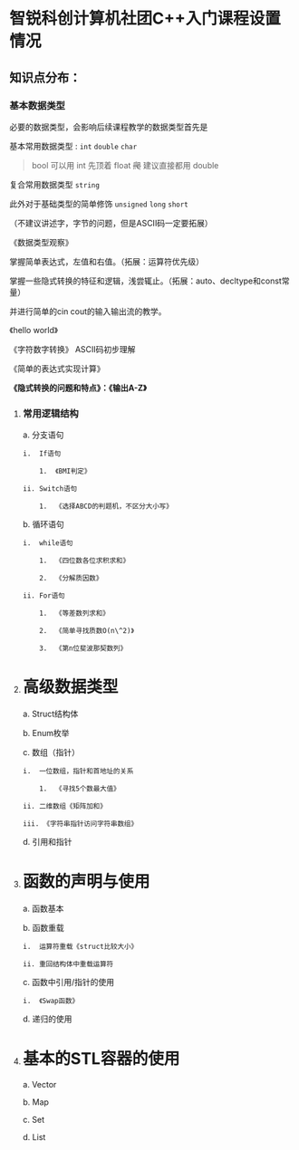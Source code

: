 智锐科创计算机社团C++入门课程设置情况
=====================================

知识点分布：
------------

### 基本数据类型

必要的数据类型，会影响后续课程教学的数据类型首先是

基本常用数据类型 : `int` `double` `char` 

> bool 可以用 int 先顶着 float ~~爬~~ 建议直接都用 double

复合常用数据类型 `string`

此外对于基础类型的简单修饰 `unsigned` `long` `short` 

（不建议讲述字，字节的问题，但是ASCII码一定要拓展）

《数据类型观察》

掌握简单表达式，左值和右值。（拓展：运算符优先级）

掌握一些隐式转换的特征和逻辑，浅尝辄止。（拓展：auto、decltype和const常量）

并进行简单的cin cout的输入输出流的教学。

《hello world》

《字符数字转换》 ASCII码初步理解

《简单的表达式实现计算》

**《隐式转换的问题和特点》：《输出A-Z》**

1.  ### 常用逻辑结构

    a.  分支语句

        i.  If语句
    
            1.  《BMI判定》
    
        ii. Switch语句
    
            1.  《选择ABCD的判题机，不区分大小写》

    b.  循环语句

        i.  while语句
    
            1.  《四位数各位求积求和》
    
            2.  《分解质因数》
    
        ii. For语句
    
            1.  《等差数列求和》
    
            2.  《简单寻找质数O(n\^2)》
    
            3.  《第n位斐波那契数列》

2.  高级数据类型
    ============

    a.  Struct结构体

    b.  Enum枚举

    c.  数组（指针）

        i.  一位数组，指针和首地址的关系
    
            1.  《寻找5个数最大值》
    
        ii. 二维数组《矩阵加和》
    
        iii. 《字符串指针访问字符串数组》

    d.  引用和指针

3.  函数的声明与使用
    ================

    a.  函数基本

    b.  函数重载

        i.  运算符重载《struct比较大小》
    
        ii. 重回结构体中重载运算符

    c.  函数中引用/指针的使用

        i.  《Swap函数》

    d.  递归的使用

4.  基本的STL容器的使用
    ===================

    a.  Vector

    b.  Map

    c.  Set

    d.  List


